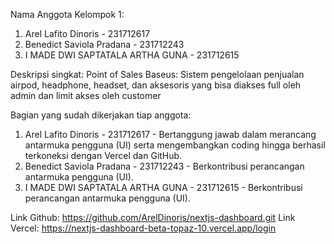 Nama Anggota Kelompok 1:
1. Arel Lafito Dinoris - 231712617
2. Benedict Saviola Pradana - 231712243
3. I MADE DWI SAPTATALA ARTHA GUNA - 231712615

Deskripsi singkat: Point of Sales Baseus: Sistem pengelolaan penjualan airpod, headphone, headset, dan aksesoris yang bisa diakses full oleh admin dan limit akses oleh customer

Bagian yang sudah dikerjakan tiap anggota:
1. Arel Lafito Dinoris - 231712617 - Bertanggung jawab dalam merancang antarmuka pengguna (UI) serta mengembangkan coding hingga berhasil terkoneksi dengan Vercel dan GitHub.
2. Benedict Saviola Pradana - 231712243 -  Berkontribusi  perancangan antarmuka pengguna (UI).
3. I MADE DWI SAPTATALA ARTHA GUNA - 231712615 - Berkontribusi  perancangan antarmuka pengguna (UI).

Link Github: https://github.com/ArelDinoris/nextjs-dashboard.git
Link Vercel: https://nextjs-dashboard-beta-topaz-10.vercel.app/login
